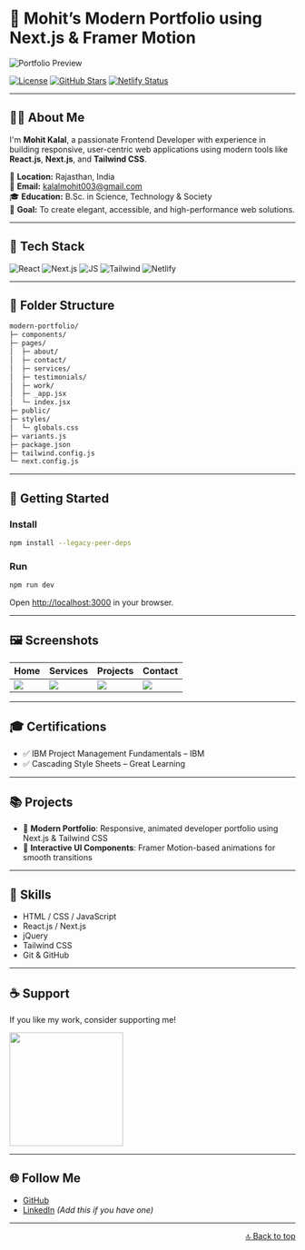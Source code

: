 
<a name="readme-top"></a>

# 💼 Mohit’s Modern Portfolio using Next.js & Framer Motion

![Portfolio Preview](./.github/images/img_main.png "Modern Portfolio")

[![License](https://img.shields.io/github/license/mohitkalal01/mohit-portfolio?style=flat-square)](https://github.com/mohitkalal01/mohit-portfolio/blob/main/LICENSE)
[![GitHub Stars](https://img.shields.io/github/stars/mohitkalal01/mohit-portfolio?style=social)](https://github.com/mohitkalal01/mohit-portfolio/stargazers)
[![Netlify Status](https://api.netlify.com/api/v1/badges/YOUR_BADGE_ID/deploy-status)](https://your-netlify-site.netlify.app/)

---

## 👨‍💻 About Me

I'm **Mohit Kalal**, a passionate Frontend Developer with experience in building responsive, user-centric web applications using modern tools like **React.js**, **Next.js**, and **Tailwind CSS**.

📍 **Location:** Rajasthan, India  
📧 **Email:** kalalmohit003@gmail.com  
🎓 **Education:** B.Sc. in Science, Technology & Society  
🎯 **Goal:** To create elegant, accessible, and high-performance web solutions.

---

## 🧰 Tech Stack

![React](https://skillicons.dev/icons?i=react)
![Next.js](https://skillicons.dev/icons?i=next)
![JS](https://skillicons.dev/icons?i=js)
![Tailwind](https://skillicons.dev/icons?i=tailwind)
![Netlify](https://skillicons.dev/icons?i=netlify)

---

## 📁 Folder Structure

```bash
modern-portfolio/
├─ components/
├─ pages/
│  ├─ about/
│  ├─ contact/
│  ├─ services/
│  ├─ testimonials/
│  ├─ work/
│  ├─ _app.jsx
│  └─ index.jsx
├─ public/
├─ styles/
│  └─ globals.css
├─ variants.js
├─ package.json
├─ tailwind.config.js
└─ next.config.js
```

---

## 🚀 Getting Started

### Install

```bash
npm install --legacy-peer-deps
```

### Run

```bash
npm run dev
```

Open [http://localhost:3000](http://localhost:3000) in your browser.

---

## 🖼️ Screenshots

| Home | Services | Projects | Contact |
|------|----------|----------|---------|
| ![](/.github/images/img1.png) | ![](/.github/images/img2.png) | ![](/.github/images/img3.png) | ![](/.github/images/img4.png) |

---

## 🎓 Certifications

- ✅ IBM Project Management Fundamentals – IBM
- ✅ Cascading Style Sheets – Great Learning

---

## 📚 Projects

- 🔹 **Modern Portfolio**: Responsive, animated developer portfolio using Next.js & Tailwind CSS
- 🔹 **Interactive UI Components**: Framer Motion-based animations for smooth transitions

---

## 🧠 Skills

- HTML / CSS / JavaScript
- React.js / Next.js
- jQuery
- Tailwind CSS
- Git & GitHub

---

## ☕ Support

If you like my work, consider supporting me!

[<img src="https://img.shields.io/badge/Buy_Me_A_Coffee-FFDD00?style=for-the-badge&logo=buy-me-a-coffee&logoColor=black" width="200" />](https://www.buymeacoffee.com/mohitkalal)

---

## 🌐 Follow Me

- [GitHub](https://github.com/mohitkalal01)
- [LinkedIn](https://www.linkedin.com/in/mohitkalal01) *(Add this if you have one)*

---

<p align="right"><a href="#readme-top">🔝 Back to top</a></p>
